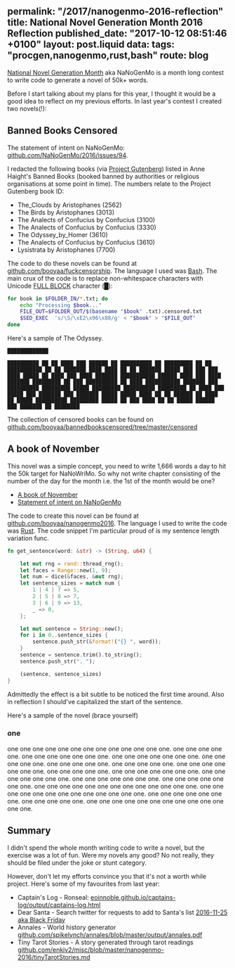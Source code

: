 permalink: "/2017/nanogenmo-2016-reflection"
title: National Novel Generation Month 2016 Reflection
published_date: "2017-10-12 08:51:46 +0100"
layout: post.liquid
data:
  tags: "procgen,nanogenmo,rust,bash"
  route: blog
---
[National Novel Generation Month](https://nanogenmo.github.io/) aka NaNoGenMo is a month long contest to write code to generate a novel of 50k+ words.

Before I start talking about my plans for this year, I thought it would be a good idea to reflect on my previous efforts. In last year's contest I created two novels(!):

## Banned Books Censored

The statement of intent on NaNoGenMo: [github.com/NaNoGenMo/2016/issues/94](https://github.com/NaNoGenMo/2016/issues/94).

I redacted the following books (via [Project Gutenberg](http://www.gutenberg.org/)) listed in Anne Haight's Banned Books (booked banned by authorities or religious organisations at some point in time). The numbers relate to the Project Gutenberg book ID:

- The_Clouds by Aristophanes (2562)
- The Birds by Aristophanes (3013)
- The Analects of Confucius by Confucius (3100)
- The Analects of Confucius by Confucius (3330)
- The Odyssey_by_Homer (3610)
- The Analects of Confucius by Confucius (3610)
- Lysistrata by Aristophanes (7700)

The code to do these novels can be found at [github.com/booyaa/fuckcensorship](https://github.com/booyaa/fuckcensorship). The language I used was [Bash](https://en.wikipedia.org/wiki/Bash_(Unix_shell)). The main crux of the code is to replace non-whitespace characters with Unicode [FULL BLOCK](http://www.fileformat.info/info/unicode/char/2588/index.htm) character (&#9608;):

```bash
for book in $FOLDER_IN/*.txt; do
    echo "Processing $book..."
    FILE_OUT=$FOLDER_OUT/$(basename "$book" .txt).censored.txt
    $SED_EXEC  's/\S/\xE2\x96\x88/g' < "$book" > "$FILE_OUT"
done
```

Here's a sample of The Odyssey.

```
█████████████

██████████ ██ ██ ████ ███ ██████ ██ ██████████ ██ █████████ ██ ██
███████████ ██ ██ ███████ ████ ████ ██ ██ ███████ █████ ███ ███ ███
████ █████ ██ ████ ███ ████ ███████ ███████████ ██████ ████ ███ ████
███████ █████████ ██ ███ ██████████ ██ ████ ███████████ ███████ ███
██████████ █████████ █████ █████████ ██████████ █████████ ██ ████ ███
█████ ███ ███████ ███ ███████ █████ █████ ████ ██ ██ ██████ ██ ████
██ █████ ██████████ █████████ █████ ██ ███ ████ ██ ██ █████ ██████
███ ███████ ██ ████████
```

The collection of censored books can be found on [github.com/booyaa/bannedbookscensored/tree/master/censored](https://github.com/booyaa/bannedbookscensored/tree/master/censored)


## A book of November

This novel was a simple concept, you need to write 1,666 words a day to hit the 50k target for NaNoWriMo. So why not write chapter consisting of the number of the day for the month i.e. the 1st of the month would be one?

- [A book of November](https://github.com/booyaa/nanogenmo2016/blob/master/novel.md)
- [Statement of intent on NaNoGenMo](https://github.com/NaNoGenMo/2016/issues/60)

The code to create this novel can be found at [github.com/booyaa/nanogenmo2016](https://github.com/booyaa/nanogenmo2016). The language I used to write the code was [Rust](http://rust-lang.org/). The code snippet I'm particular proud of is my sentence length variation func. 

```rust
fn get_sentence(word: &str) -> (String, u64) {

    let mut rng = rand::thread_rng();
    let faces = Range::new(1, 9);
    let num = dice(&faces, &mut rng);
    let sentence_sizes = match num {
        1 | 4 | 7 => 5,
        2 | 5 | 8 => 7,
        3 | 6 | 9 => 13,
        _ => 0,
    };

    let mut sentence = String::new();
    for i in 0..sentence_sizes {
        sentence.push_str(&format!("{} ", word));
    }
    sentence = sentence.trim().to_string();
    sentence.push_str(". ");

    (sentence, sentence_sizes)
}
```

Admittedly the effect is a bit subtle to be noticed the first time around. Also in reflection I should've capitalized the start of the sentence.

Here's a sample of the novel (brace yourself)

### one

one one one one one one one one one one one one one. one one one one one. one one one one one one one. one one one one one one one. one one one one one. one one one one one. one one one one one. one one one one one one one. one one one one one. one one one one one one one. one one one one one one one. one one one one one one one. one one one one one one one. one one one one one one one one one one one one one. one one one one one one one one one one one one one. one one one one one one one. one one one one one. one one one one one one one one one one one one one.

## Summary

I didn't spend the whole month writing code to write a novel, but the exercise was a lot of fun. Were my novels any good? No not really, they should be filed under the joke or stunt category. 

However, don't let my efforts convince you that it's not a worth while project. Here's some of my favourites from last year:

- Captain's Log - Ronseal: [eoinnoble.github.io/captains-log/output/captains-log.html](https://eoinnoble.github.io/captains-log/output/captains-log.html)
- Dear Santa - Search twitter for requests to add to Santa's list [2016-11-25 aka Black Friday](https://raw.githubusercontent.com/hugovk/NaNoGenMo-2016/master/03-dearsanta/2016-11-25-blackfriday.txt)
- Annales - World history generator [github.com/spikelynch/annales/blob/master/output/annales.pdf](https://github.com/spikelynch/annales/blob/master/output/annales.pdf)
- Tiny Tarot Stories - A story generated through tarot readings [github.com/enkiv2/misc/blob/master/nanogenmo-2016/tinyTarotStories.md](https://github.com/enkiv2/misc/blob/master/nanogenmo-2016/tinyTarotStories.md)

